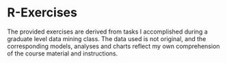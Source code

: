 # R-Exercises

The provided exercises are derived from tasks I accomplished during a graduate level data mining class. The data used is not original, and the corresponding models, analyses and charts reflect my own comprehension of the course material and instructions. 
